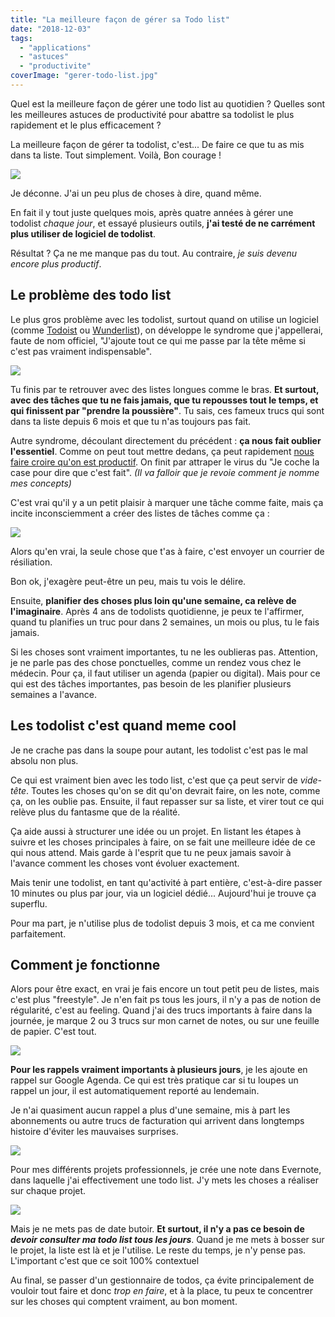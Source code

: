 ```yaml
---
title: "La meilleure façon de gérer sa Todo list"
date: "2018-12-03"
tags:
  - "applications"
  - "astuces"
  - "productivite"
coverImage: "gerer-todo-list.jpg"
---
```


Quel est la meilleure façon de gérer une todo list au quotidien ? Quelles sont les meilleures astuces de productivité pour abattre sa todolist le plus rapidement et le plus efficacement ?

La meilleure façon de gérer ta todolist, c'est... De faire ce que tu as mis dans ta liste. Tout simplement. Voilà, Bon courage !

![](images/ciao.gif)

<!--more-->

Je déconne. J'ai un peu plus de choses à dire, quand même.

En fait il y tout juste quelques mois, après quatre années à gérer une todolist _chaque jour_, et essayé plusieurs outils, **j'ai testé de ne carrément plus utiliser de logiciel de todolist**.

Résultat ? Ça ne me manque pas du tout. Au contraire, _je suis devenu encore plus productif_.

## Le problème des todo list

Le plus gros problème avec les todolist, surtout quand on utilise un logiciel (comme [Todoist](https://todoist.com/) ou [Wunderlist](https://www.wunderlist.com/)), on développe le syndrome que j'appellerai, faute de nom officiel, "J'ajoute tout ce qui me passe par la tête même si c'est pas vraiment indispensable".

![](images/todos.jpg)

Tu finis par te retrouver avec des listes longues comme le bras. **Et surtout, avec des tâches que tu ne fais jamais, que tu repousses tout le temps, et qui finissent par "prendre la poussière"**. Tu sais, ces fameux trucs qui sont dans ta liste depuis 6 mois et que tu n'as toujours pas fait.

Autre syndrome, découlant directement du précédent : **ça nous fait oublier l'essentiel**. Comme on peut tout mettre dedans, ça peut rapidement [nous faire croire qu'on est productif](https://tobal.fr/pourquoi-tu-as-limpression-detre-productif-mais-que-les-resultats-ne-viennent-pas/). On finit par attraper le virus du "Je coche la case pour dire que c'est fait". _(Il va falloir que je revoie comment je nomme mes concepts)_

C'est vrai qu'il y a un petit plaisir à marquer une tâche comme faite, mais ça incite inconsciemment a créer des listes de tâches comme ça :

![](images/todolist-en-carton.png)

Alors qu'en vrai, la seule chose que t'as à faire, c'est envoyer un courrier de résiliation.

Bon ok, j'exagère peut-être un peu, mais tu vois le délire.

Ensuite, **planifier des choses plus loin qu'une semaine, ca relève de l'imaginaire**. Après 4 ans de todolists quotidienne, je peux te l'affirmer, quand tu planifies un truc pour dans 2 semaines, un mois ou plus, tu le fais jamais.

Si les choses sont vraiment importantes, tu ne les oublieras pas. Attention, je ne parle pas des chose ponctuelles, comme un rendez vous chez le médecin. Pour ça, il faut utiliser un agenda (papier ou digital). Mais pour ce qui est des tâches importantes, pas besoin de les planifier plusieurs semaines a l'avance.

## Les todolist c'est quand meme cool

Je ne crache pas dans la soupe pour autant, les todolist c'est pas le mal absolu non plus.

Ce qui est vraiment bien avec les todo list, c'est que ça peut servir de _vide-tête_. Toutes les choses qu'on se dit qu'on devrait faire, on les note, comme ça, on les oublie pas. Ensuite, il faut repasser sur sa liste, et virer tout ce qui relève plus du fantasme que de la réalité.

Ça aide aussi à structurer une idée ou un projet. En listant les étapes à suivre et les choses principales à faire, on se fait une meilleure idée de ce qui nous attend. Mais garde à l'esprit que tu ne peux jamais savoir à l'avance comment les choses vont évoluer exactement.

Mais tenir une todolist, en tant qu'activité à part entière, c'est-à-dire passer 10 minutes ou plus par jour, via un logiciel dédié... Aujourd'hui je trouve ça superflu.

Pour ma part, je n'utilise plus de todolist depuis 3 mois, et ca me convient parfaitement.

## Comment je fonctionne

Alors pour être exact, en vrai je fais encore un tout petit peu de listes, mais c'est plus "freestyle". Je n'en fait ps tous les jours, il n'y a pas de notion de régularité, c'est au feeling. Quand j'ai des trucs importants à faire dans la journée, je marque 2 ou 3 trucs sur mon carnet de notes, ou sur une feuille de papier. C'est tout.

![](images/todo-simple-e1543848541488.png)

**Pour les rappels vraiment importants à plusieurs jours**, je les ajoute en rappel sur Google Agenda. Ce qui est très pratique car si tu loupes un rappel un jour, il est automatiquement reporté au lendemain.

Je n'ai quasiment aucun rappel a plus d'une semaine, mis à part les abonnements ou autre trucs de facturation qui arrivent dans longtemps histoire d'éviter les mauvaises surprises.

![](images/rappels.png)

Pour mes différents projets professionnels, je crée une note dans Evernote, dans laquelle j'ai effectivement une todo list. J'y mets les choses a réaliser sur chaque projet.

![](images/Image-2018-12-03-at-4.17.12-PM.png)

Mais je ne mets pas de date butoir. **Et surtout, il n'y a pas ce besoin de _devoir consulter ma todo list tous les jours_**. Quand je me mets à bosser sur le projet, la liste est là et je l'utilise. Le reste du temps, je n'y pense pas. L'important c'est que ce soit 100% contextuel

Au final, se passer d'un gestionnaire de todos, ça évite principalement de vouloir tout faire et donc _trop en faire_, et à la place, tu peux te concentrer sur les choses qui comptent vraiment, au bon moment.
